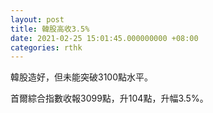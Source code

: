 ```yaml
---
layout: post
title: 韓股高收3.5%
date: 2021-02-25 15:01:45.000000000 +08:00
categories: rthk
---
```


韓股造好，但未能突破3100點水平。

首爾綜合指數收報3099點，升104點，升幅3.5%。
